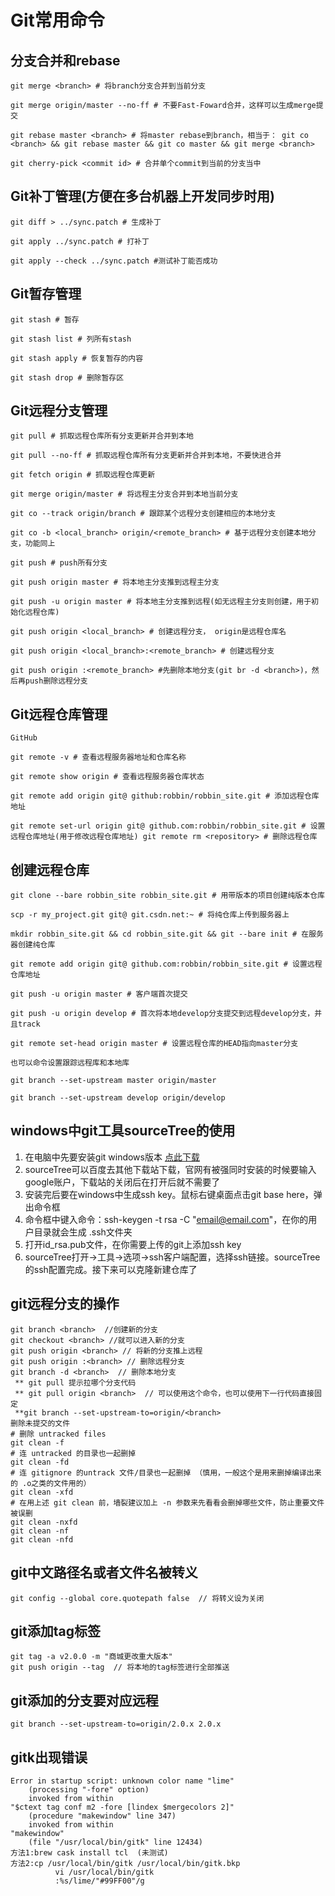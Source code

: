 # Git常用命令

## 分支合并和rebase

```
git merge <branch> # 将branch分支合并到当前分支

git merge origin/master --no-ff # 不要Fast-Foward合并，这样可以生成merge提交

git rebase master <branch> # 将master rebase到branch，相当于： git co <branch> && git rebase master && git co master && git merge <branch>

git cherry-pick <commit id> # 合并单个commit到当前的分支当中
```

##  Git补丁管理(方便在多台机器上开发同步时用)
 
```
git diff > ../sync.patch # 生成补丁

git apply ../sync.patch # 打补丁

git apply --check ../sync.patch #测试补丁能否成功
```

##  Git暂存管理
 
```
git stash # 暂存

git stash list # 列所有stash

git stash apply # 恢复暂存的内容

git stash drop # 删除暂存区
```

## Git远程分支管理

```
git pull # 抓取远程仓库所有分支更新并合并到本地

git pull --no-ff # 抓取远程仓库所有分支更新并合并到本地，不要快进合并

git fetch origin # 抓取远程仓库更新

git merge origin/master # 将远程主分支合并到本地当前分支

git co --track origin/branch # 跟踪某个远程分支创建相应的本地分支

git co -b <local_branch> origin/<remote_branch> # 基于远程分支创建本地分支，功能同上

git push # push所有分支

git push origin master # 将本地主分支推到远程主分支

git push -u origin master # 将本地主分支推到远程(如无远程主分支则创建，用于初始化远程仓库)

git push origin <local_branch> # 创建远程分支， origin是远程仓库名

git push origin <local_branch>:<remote_branch> # 创建远程分支

git push origin :<remote_branch> #先删除本地分支(git br -d <branch>)，然后再push删除远程分支
```

##  Git远程仓库管理

```
GitHub

git remote -v # 查看远程服务器地址和仓库名称

git remote show origin # 查看远程服务器仓库状态

git remote add origin git@ github:robbin/robbin_site.git # 添加远程仓库地址

git remote set-url origin git@ github.com:robbin/robbin_site.git # 设置远程仓库地址(用于修改远程仓库地址) git remote rm <repository> # 删除远程仓库
```

## 创建远程仓库

```
git clone --bare robbin_site robbin_site.git # 用带版本的项目创建纯版本仓库

scp -r my_project.git git@ git.csdn.net:~ # 将纯仓库上传到服务器上

mkdir robbin_site.git && cd robbin_site.git && git --bare init # 在服务器创建纯仓库

git remote add origin git@ github.com:robbin/robbin_site.git # 设置远程仓库地址

git push -u origin master # 客户端首次提交

git push -u origin develop # 首次将本地develop分支提交到远程develop分支，并且track

git remote set-head origin master # 设置远程仓库的HEAD指向master分支

也可以命令设置跟踪远程库和本地库

git branch --set-upstream master origin/master

git branch --set-upstream develop origin/develop
```

## windows中git工具sourceTree的使用
1. 在电脑中先要安装git windows版本 [点此下载](https://git-scm.com/download/ "下载")
2. sourceTree可以百度去其他下载站下载，官网有被强同时安装的时候要输入google账户，下载站的关闭后在打开后就不需要了
3. 安装完后要在windows中生成ssh key。鼠标右键桌面点击git base here，弹出命令框
4. 命令框中键入命令：ssh-keygen -t rsa -C "email@email.com"，在你的用户目录就会生成 .ssh文件夹
5. 打开id_rsa.pub文件，在你需要上传的git上添加ssh key
6. sourceTree打开->工具->选项->ssh客户端配置，选择ssh链接。sourceTree的ssh配置完成。接下来可以克隆新建仓库了

## git远程分支的操作
```
git branch <branch>  //创建新的分支
git checkout <branch> //就可以进入新的分支
git push origin <branch> // 将新的分支推上远程
git push origin :<branch> // 删除远程分支
git branch -d <branch>  // 删除本地分支
 ** git pull 提示拉哪个分支代码
 ** git pull origin <branch>  // 可以使用这个命令，也可以使用下一行代码直接固定 
 **git branch --set-upstream-to=origin/<branch>
删除未提交的文件
# 删除 untracked files
git clean -f
# 连 untracked 的目录也一起删掉
git clean -fd
# 连 gitignore 的untrack 文件/目录也一起删掉 （慎用，一般这个是用来删掉编译出来的 .o之类的文件用的）
git clean -xfd
# 在用上述 git clean 前，墙裂建议加上 -n 参数来先看看会删掉哪些文件，防止重要文件被误删
git clean -nxfd
git clean -nf
git clean -nfd
```

## git中文路径名或者文件名被转义
```
git config --global core.quotepath false  // 将转义设为关闭
```

## git添加tag标签
```
git tag -a v2.0.0 -m "商城更改重大版本"
git push origin --tag  // 将本地的tag标签进行全部推送
```

## git添加的分支要对应远程
```
git branch --set-upstream-to=origin/2.0.x 2.0.x
```

## gitk出现错误
```
Error in startup script: unknown color name "lime"
    (processing "-fore" option)
    invoked from within
"$ctext tag conf m2 -fore [lindex $mergecolors 2]"
    (procedure "makewindow" line 347)
    invoked from within
"makewindow"
    (file "/usr/local/bin/gitk" line 12434)
方法1:brew cask install tcl  (未测试)
方法2:cp /usr/local/bin/gitk /usr/local/bin/gitk.bkp
          vi /usr/local/bin/gitk
		  :%s/lime/"#99FF00"/g
```
